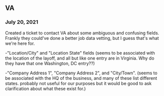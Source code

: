 ## VA
### July 20, 2021
Created a ticket to contact VA about some ambiguous and confusing fields. Frankly they could've done a better job data vetting, but I guess that's what we're here for.

-"Location/City" and "Location State" fields
(seems to be associated with the location of the layoff, and all but like one entry are in Virginia. Why do they have that one Washington, DC entry??)

-"Company Address 1", "Company Address 2", and "City/Town".
(seems to be associated with the HQ of the business, and many of these list different states. probably not useful for our purposes but it would be good to ask clarification about what these exist for.)
